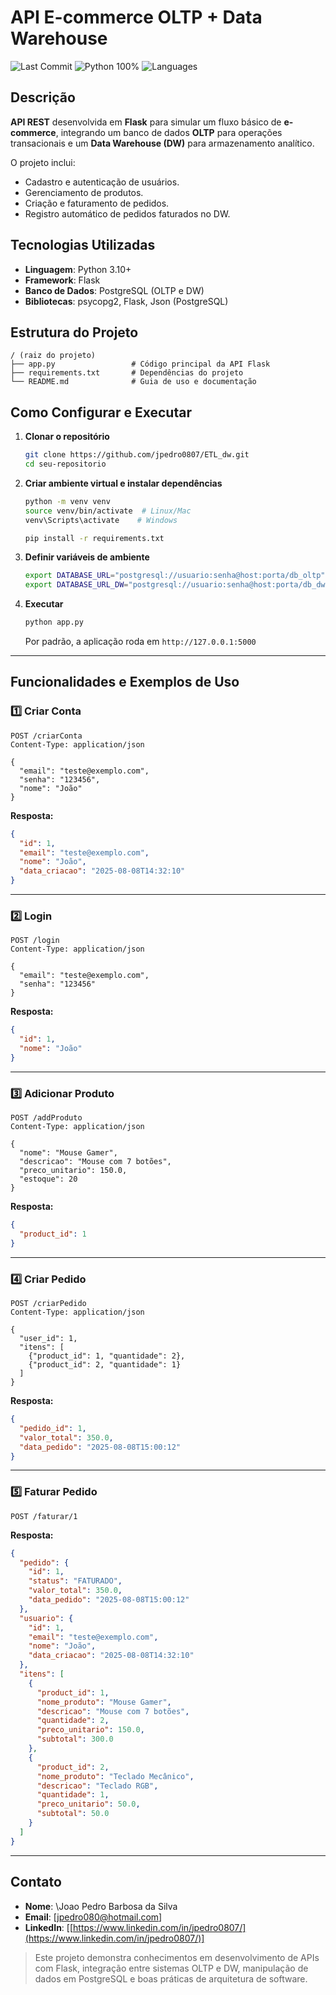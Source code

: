 # API E-commerce OLTP + Data Warehouse

<!-- Badges -->

![Last Commit](https://img.shields.io/github/last-commit/jpedro0807/ETL_dw?style=flat-square)
![Python 100%](https://img.shields.io/badge/Python-100%25-blue?style=flat-square\&logo=python)
![Languages](https://img.shields.io/github/languages/count/jpedro0807/ETL_dw?tyle=flat-square)

## Descrição

**API REST** desenvolvida em **Flask** para simular um fluxo básico de **e-commerce**, integrando um banco de dados **OLTP** para operações transacionais e um **Data Warehouse (DW)** para armazenamento analítico.

O projeto inclui:

* Cadastro e autenticação de usuários.
* Gerenciamento de produtos.
* Criação e faturamento de pedidos.
* Registro automático de pedidos faturados no DW.

## Tecnologias Utilizadas

* **Linguagem**: Python 3.10+
* **Framework**: Flask
* **Banco de Dados**: PostgreSQL (OLTP e DW)
* **Bibliotecas**: psycopg2, Flask, Json (PostgreSQL)

## Estrutura do Projeto

```
/ (raiz do projeto)
├── app.py                 # Código principal da API Flask
├── requirements.txt       # Dependências do projeto
└── README.md              # Guia de uso e documentação
```

## Como Configurar e Executar

1. **Clonar o repositório**

   ```bash
   git clone https://github.com/jpedro0807/ETL_dw.git
   cd seu-repositorio
   ```

2. **Criar ambiente virtual e instalar dependências**

   ```bash
   python -m venv venv
   source venv/bin/activate  # Linux/Mac
   venv\Scripts\activate    # Windows

   pip install -r requirements.txt
   ```

3. **Definir variáveis de ambiente**

   ```bash
   export DATABASE_URL="postgresql://usuario:senha@host:porta/db_oltp"
   export DATABASE_URL_DW="postgresql://usuario:senha@host:porta/db_dw"
   ```

4. **Executar**

   ```bash
   python app.py
   ```

   Por padrão, a aplicação roda em `http://127.0.0.1:5000`

---

## Funcionalidades e Exemplos de Uso

### **1️⃣ Criar Conta**

```http
POST /criarConta
Content-Type: application/json

{
  "email": "teste@exemplo.com",
  "senha": "123456",
  "nome": "João"
}
```

**Resposta:**

```json
{
  "id": 1,
  "email": "teste@exemplo.com",
  "nome": "João",
  "data_criacao": "2025-08-08T14:32:10"
}
```

---

### **2️⃣ Login**

```http
POST /login
Content-Type: application/json

{
  "email": "teste@exemplo.com",
  "senha": "123456"
}
```

**Resposta:**

```json
{
  "id": 1,
  "nome": "João"
}
```

---

### **3️⃣ Adicionar Produto**

```http
POST /addProduto
Content-Type: application/json

{
  "nome": "Mouse Gamer",
  "descricao": "Mouse com 7 botões",
  "preco_unitario": 150.0,
  "estoque": 20
}
```

**Resposta:**

```json
{
  "product_id": 1
}
```

---

### **4️⃣ Criar Pedido**

```http
POST /criarPedido
Content-Type: application/json

{
  "user_id": 1,
  "itens": [
    {"product_id": 1, "quantidade": 2},
    {"product_id": 2, "quantidade": 1}
  ]
}
```

**Resposta:**

```json
{
  "pedido_id": 1,
  "valor_total": 350.0,
  "data_pedido": "2025-08-08T15:00:12"
}
```

---

### **5️⃣ Faturar Pedido**

```http
POST /faturar/1
```

**Resposta:**

```json
{
  "pedido": {
    "id": 1,
    "status": "FATURADO",
    "valor_total": 350.0,
    "data_pedido": "2025-08-08T15:00:12"
  },
  "usuario": {
    "id": 1,
    "email": "teste@exemplo.com",
    "nome": "João",
    "data_criacao": "2025-08-08T14:32:10"
  },
  "itens": [
    {
      "product_id": 1,
      "nome_produto": "Mouse Gamer",
      "descricao": "Mouse com 7 botões",
      "quantidade": 2,
      "preco_unitario": 150.0,
      "subtotal": 300.0
    },
    {
      "product_id": 2,
      "nome_produto": "Teclado Mecânico",
      "descricao": "Teclado RGB",
      "quantidade": 1,
      "preco_unitario": 50.0,
      "subtotal": 50.0
    }
  ]
}
```

---


## Contato

* **Nome**: \Joao Pedro Barbosa da Silva
* **Email**: \[[jpedro080@hotmail.com](mailto:jpedro080@hotmail.com)]
* **LinkedIn**: \[[https://www.linkedin.com/in/jpedro0807/](https://www.linkedin.com/in/jpedro0807/)]

> Este projeto demonstra conhecimentos em desenvolvimento de APIs com Flask, integração entre sistemas OLTP e DW, manipulação de dados em PostgreSQL e boas práticas de arquitetura de software.
